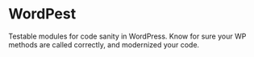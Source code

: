 # WordPest
Testable modules for code sanity in WordPress. Know for sure your WP methods are called correctly, and modernized your code.
